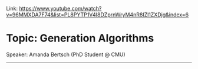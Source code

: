 Link: https://www.youtube.com/watch?v=96MMXDA7F74&list=PL8PYTP1V4I8DZprnWryM4nR8IZl1ZXDjg&index=6
# Topic: Generation Algorithms
Speaker: Amanda Bertsch (PhD Student @ CMU)

----

